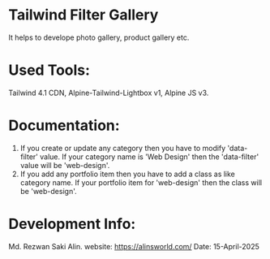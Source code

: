 # Tailwind Filter Gallery

It helps to develope photo gallery, product gallery etc.

# Used Tools:

Tailwind 4.1 CDN, Alpine-Tailwind-Lightbox v1, Alpine JS v3.

# Documentation:

1. If you create or update any category then you have to modify 'data-filter' value. If your category name is 'Web Design' then the 'data-filter' value will be 'web-design'. <br>
2. If you add any portfolio item then you have to add a class as like category name. If your portfolio item for 'web-design' then the class will be 'web-design'.

# Development Info:

Md. Rezwan Saki Alin.
website: https://alinsworld.com/
Date: 15-April-2025
